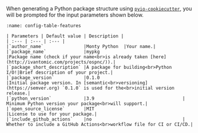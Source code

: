 When generating a Python package structure using [`pyio-cookiecutter`](https://github.com/beam-pyio/pyio-cookiecutter), you will be prompted for the input parameters shown below.

```{table} Description of <code>pyio-cookiecutter</code> configuration parameters.
:name: config-table-features

| Parameters | Default value | Description |
| :--- | :--- | :--- |
|`author_name`               |Monty Python  |Your name.|
|`package_name`              |mypkg                               |Package name (check if your name<br>is already taken [here](http://ivantomic.com/projects/ospnc/)).|
|`package_short_description` |A package for building<br>Python I/O!|Brief description of your project.|
|`package_version`           |0.1.0                               |Initial package version. In [semantic<br>versioning](https://semver.org) `0.1.0` is used for the<br>initial version release.|
|`python_version`            |3.9                                 | Minimum Python version your package<br>will support.|
|`open_source_license`       |MIT                                 |License to use for your package.|
|`include_github_actions`    |no                                  | Whether to include a GitHub Actions<br>workflow file for CI or CI/CD.|
```
